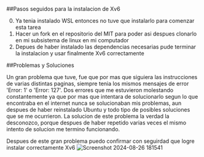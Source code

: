 
##Pasos seguidos para la instalacion de Xv6


0. Ya tenia instalado WSL entonces no tuve que instalarlo para comenzar esta tarea
1. Hacer un fork en el repositorio del MIT para poder asi despues clonarlo en mi subsistema de linux en mi computador
2. Depues de haber instalado las dependencias necesarias pude terminar la instalacion y usar finalmente Xv6 correctamente


##Problemas y Soluciones


Un gran problema que tuve, fue que por mas que siguiera las instrucciones de varias distintas paginas, siempre tenia los mismos mensajes de error 'Error: 1' o 'Error: 127'. Dos errores que me estuvieron molestando constantemente ya que por mas que intentara de solucionarlo segun lo que encontraba en el internet nunca se solucionaban mis problemas, aun despues de haber reinstalado Ubuntu y todo tipo de posibles soluciones que se me ocurrieron. La solucion de este problema la verdad la desconozco, porque despues de haber repetido varias veces el mismo intento de solucion me termino funcionando.

Despues de este gran problema puedo confirmar con seguirdad que logre instalar correctamente Xv6
![Screenshot 2024-08-26 181541](https://github.com/user-attachments/assets/a1d367e3-aaf6-4119-aa1a-882c4b192169)
